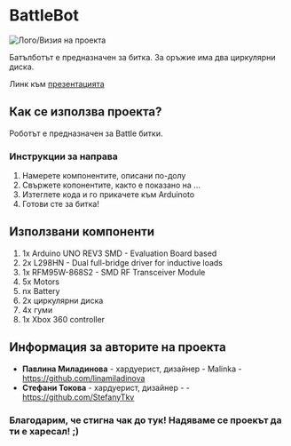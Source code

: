 # BattleBot

![Лого/Визия на проекта](bb.png)

Батълботът е предназначен за битка. За оръжие има два циркулярни диска.

Линк към [презентацията](https://docs.google.com/presentation/d/1oeRDDqVRljNsF_pRaTUkYjFw8iTTUIGnjSwjE-AOOSw/edit?usp=sharing)

## Как се използва проекта?

Роботът е предназначен за Battle битки. 

### Инструкции за направа

1) Намерете компонентите, описани по-долу
2) Свържете копонентите, кaкто е показано на ...
3) Изтеглете кода и го прикачете към Arduinoto
4) Готови сте за битка!

## Използвани компоненти

1) 1x Arduino UNO REV3 SMD - Evaluation Board based 
2) 2x L298HN - Dual full-bridge driver for inductive loads 
3) 1x RFM95W-868S2 - SMD RF Transceiver Module
4) 5x Motors
5) nx Battery
6) 2x циркулярни диска
7) 4x гуми 
8) 1x Xbox 360 controller

## Информация за авторите на проекта

* **Павлина Миладинова** - хардуерист, дизайнер - Malinka - https://github.com/linamiladinova
* **Стефани Токова** - хардуерист, дизайнер - - https://github.com/StefanyTkv

### Благодарим, че стигна чак до тук! Надяваме се проекът да ти е харесал! ;)
